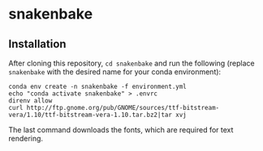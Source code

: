 # snakenbake

## Installation
After cloning this repository, `cd snakenbake` and run the following (replace `snakenbake` with the desired name for your conda environment):
```
conda env create -n snakenbake -f environment.yml
echo "conda activate snakenbake" > .envrc
direnv allow
curl http://ftp.gnome.org/pub/GNOME/sources/ttf-bitstream-vera/1.10/ttf-bitstream-vera-1.10.tar.bz2|tar xvj
```

The last command downloads the fonts, which are required for text rendering.
